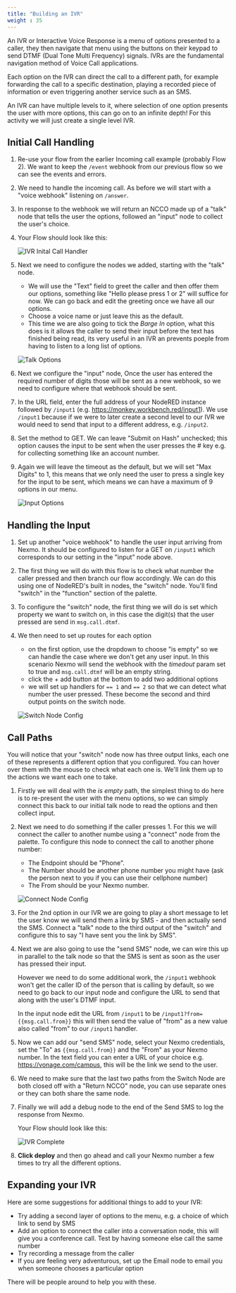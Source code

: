 ```yaml
---
title: "Building an IVR"
weight : 35
---
```


An IVR or Interactive Voice Response is a menu of options presented to a caller, they then navigate that menu using the buttons on their keypad to send DTMF (Dual Tone Multi Frequency) signals. IVRs are the fundamental navigation method of Voice Call applications.

Each option on the IVR can direct the call to a different path, for example forwarding the call to a specific destination, playing a recorded piece of information or even triggering another service such as an SMS.

An IVR can have multiple levels to it, where selection of one option presents the user with more options, this can go on to an infinite depth! For this activity we will just create a single level IVR.

## Initial Call Handling

1. Re-use your flow from the earlier Incoming call example (probably Flow 2). We want to keep the `/event` webhook from our previous flow so we can see the events and errors.

1. We need to handle the incoming call. As before we will start with a "voice webhook" listening on `/answer`.

2. In response to the webhook we will return an NCCO made up of a "talk" node that tells the user the options, followed an "input" node to collect the user's choice. 


3. Your Flow should look like this:

    ![IVR Inital Call Handler](/IVR_1.png)

4. Next we need to configure the nodes we added, starting with the "talk" node.

    - We will use the "Text" field to greet the caller and then offer them our options, something like "Hello please press 1 or 2" will suffice for now. We can go back and edit the greeting once we have all our options.
    - Choose a voice name or just leave this as the default.
    - This time we are also going to tick the *Barge In* option, what this does is it allows the caller to send their input before the text has finished being read, its very useful in an IVR an prevents poeple from having to listen to a long list of options.

    ![Talk Options](/Talk_Options.png)

5. Next we configure the "input" node, Once the user has entered the required number of digits those will be sent as a new webhook, so we need to configure where that webhook should be sent.

6. In the URL field, enter the full address of your NodeRED instance followed by `/input1` (e.g. https://monkey.workbench.red/input1).  We use `/input1` because if we were to later create a second level to our IVR we would need to send that input to a different address, e.g. `/input2`.

7. Set the method to GET. We can leave "Submit on Hash" unchecked; this option causes the input to be sent when the user presses the # key e.g. for collecting something like an account number.

8. Again we will leave the timeout as the default, but we will set "Max Digits" to 1, this means that we only need the user to press a single key for the input to be sent, which means we can have a maximum of 9 options in our menu.

    ![Input Options](/Input_Options.png)

## Handling the Input

1. Set up another "voice webhook" to handle the user input arriving from Nexmo. It should be configured to listen for a GET on `/input1` which corresponds to our setting in the "input" node above.

2. The first thing we will do with this flow is to check what number the caller pressed and then branch our flow accordingly. We can do this using one of NodeRED's built in nodes, the "switch" node. You'll find "switch" in the "function" section of the palette.

3. To configure the "switch" node, the first thing we will do is set which property we want to switch on, in this case the digit(s) that the user pressed are send in `msg.call.dtmf`.

4. We then need to set up routes for each option

    - on the first option, use the dropdown to choose "is empty" so we can handle the case where we don't get any user input. In this scenario Nexmo will send the webhook with the _timedout_ param set to true and `msg.call.dtmf` will be an empty string.
    - click the + add button at the bottom to add two additional options
    - we will set up handlers for `== 1` and `== 2` so that we can detect what number the user pressed. These become the second and third output points on the switch node.
 
    ![Switch Node Config](/Switch_Config.png) 

## Call Paths

You will notice that your "switch" node now has three output links, each one of these represents a different option that you configured. You can hover over them with the mouse to check what each one is. We'll link them up to the actions we want each one to take.

1. Firstly we will deal with the *is empty* path, the simplest thing to do here is to re-present the user with the menu options, so we can simply connect this back to our initial talk node to read the options and then collect input. 

2. Next we need to do something if the caller presses 1. For this we will connect the caller to another numbe using a "connect" node from the palette. To configure this node to connect the call to another phone number:
    - The Endpoint should be "Phone". 
    - The Number should be another phone number you might have (ask the person next to you if you can use their cellphone number)
    - The From should be your Nexmo number.

    ![Connect Node Config](/Connect_Node_Config.png)

3. For the 2nd option in our IVR we are going to play a short message to let the user know we will send them a link by SMS - and then actually send the SMS. Connect a "talk" node to the third output of the "switch" and configure this to say "I have sent you the link by SMS". 

4. Next we are also going to use the "send SMS" node, we can wire this up in parallel to the talk node so that the SMS is sent as soon as the user has pressed their input. 

    However we need to do some additional work, the `/input1` webhook won't get the caller ID of the person that is calling by default, so we need to go back to our input node and configure the URL to send that along with the user's DTMF input.

    In the input node edit the URL from `/input1` to be `/input1?from={{msg.call.from}}` this will then send the value of "from" as a new value also called "from" to our `/input1` handler.

5. Now we can add our "send SMS" node, select your Nexmo credentials, set the "To" as `{{msg.call.from}}` and the "From" as your Nexmo number. In the text field you can enter a URL of your choice e.g. https://vonage.com/campus, this will be the link we send to the user.

6. We need to make sure that the last two paths from the Switch Node are both closed off with a "Return NCCO" node, you can use separate ones or they can both share the same node.

7. Finally we will add a debug node to the end of the Send SMS to log the response from Nexmo.

    Your Flow should look like this:

    ![IVR Complete](/IVR_Complete.png)

8. **Click deploy** and then go ahead and call your Nexmo number a few times to try all the different options.


## Expanding your IVR

Here are some suggestions for additional things to add to your IVR:

* Try adding a second layer of options to the menu, e.g. a choice of which link to send by SMS
* Add an option to connect the caller into a conversation node, this will give you a conference call. Test by having someone else call the same number
* Try recording a message from the caller
* If you are feeling very adventurous, set up the Email node to email you when someone chooses a particular option

There will be people around to help you with these.










